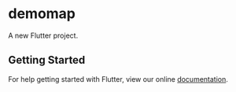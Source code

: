 # demomap

A new Flutter project.

## Getting Started

For help getting started with Flutter, view our online
[documentation](https://flutter.io/).
